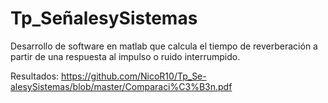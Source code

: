 # Tp_SeñalesySistemas

Desarrollo de software en matlab que calcula el tiempo de reverberación a partir de una respuesta al impulso o ruido interrumpido.


Resultados:
https://github.com/NicoR10/Tp_Se-alesySistemas/blob/master/Comparaci%C3%B3n.pdf
